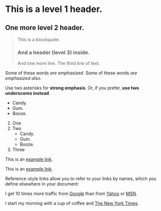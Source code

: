 This is a level 1 header.
=========================

One more level 2 header.
------------------------

> This is a blockquote.
> ### And a header (level 3) inside.
> And one more line.
> The third line of text.

Some of these words *are emphasized*.
Some of these words _are emphasized also_.

Use two asterisks for **strong emphasis**.
Or, if you prefer, __use two underscores instead__.
*   Candy.
*   Gum.
*   Booze.

1.  One
2.  Two
    -   Candy.
    -   Gum.
    -   Booze.
3.  Three

This is an [example link](http://example.com/).

This is an [example link](http://example.com/ "With a Title").

Reference-style links allow you to refer to your links by names, which you define elsewhere in your document:

I get 10 times more traffic from [Google][1] than from
[Yahoo][2] or [MSN][3].

[1]: http://google.com/        "Google"
[2]: http://search.yahoo.com/  "Yahoo Search"
[3]: http://search.msn.com/    "MSN Search"
[ny times]: http://www.nytimes.com/

I start my morning with a cup of coffee and
[The New York Times][NY Times].
